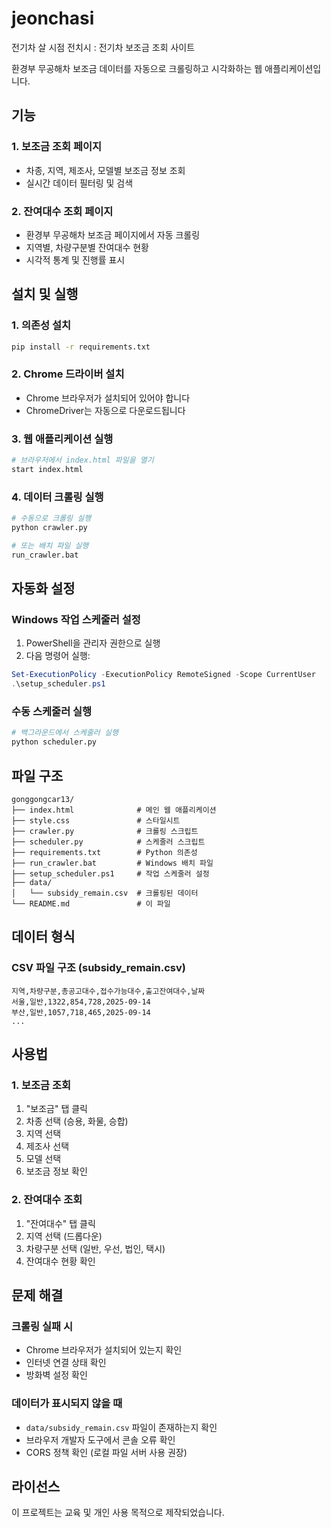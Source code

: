 # jeonchasi
전기차 살 시점 전치시 : 전기차 보조금 조회 사이트

환경부 무공해차 보조금 데이터를 자동으로 크롤링하고 시각화하는 웹 애플리케이션입니다.

## 기능

### 1. 보조금 조회 페이지
- 차종, 지역, 제조사, 모델별 보조금 정보 조회
- 실시간 데이터 필터링 및 검색

### 2. 잔여대수 조회 페이지
- 환경부 무공해차 보조금 페이지에서 자동 크롤링
- 지역별, 차량구분별 잔여대수 현황
- 시각적 통계 및 진행률 표시

## 설치 및 실행

### 1. 의존성 설치
```bash
pip install -r requirements.txt
```

### 2. Chrome 드라이버 설치
- Chrome 브라우저가 설치되어 있어야 합니다
- ChromeDriver는 자동으로 다운로드됩니다

### 3. 웹 애플리케이션 실행
```bash
# 브라우저에서 index.html 파일을 열기
start index.html
```

### 4. 데이터 크롤링 실행
```bash
# 수동으로 크롤링 실행
python crawler.py

# 또는 배치 파일 실행
run_crawler.bat
```

## 자동화 설정

### Windows 작업 스케줄러 설정
1. PowerShell을 관리자 권한으로 실행
2. 다음 명령어 실행:
```powershell
Set-ExecutionPolicy -ExecutionPolicy RemoteSigned -Scope CurrentUser
.\setup_scheduler.ps1
```

### 수동 스케줄러 실행
```bash
# 백그라운드에서 스케줄러 실행
python scheduler.py
```

## 파일 구조

```
gonggongcar13/
├── index.html              # 메인 웹 애플리케이션
├── style.css               # 스타일시트
├── crawler.py              # 크롤링 스크립트
├── scheduler.py            # 스케줄러 스크립트
├── requirements.txt        # Python 의존성
├── run_crawler.bat         # Windows 배치 파일
├── setup_scheduler.ps1     # 작업 스케줄러 설정
├── data/
│   └── subsidy_remain.csv  # 크롤링된 데이터
└── README.md               # 이 파일
```

## 데이터 형식

### CSV 파일 구조 (subsidy_remain.csv)
```csv
지역,차량구분,총공고대수,접수가능대수,출고잔여대수,날짜
서울,일반,1322,854,728,2025-09-14
부산,일반,1057,718,465,2025-09-14
...
```

## 사용법

### 1. 보조금 조회
1. "보조금" 탭 클릭
2. 차종 선택 (승용, 화물, 승합)
3. 지역 선택
4. 제조사 선택
5. 모델 선택
6. 보조금 정보 확인

### 2. 잔여대수 조회
1. "잔여대수" 탭 클릭
2. 지역 선택 (드롭다운)
3. 차량구분 선택 (일반, 우선, 법인, 택시)
4. 잔여대수 현황 확인

## 문제 해결

### 크롤링 실패 시
- Chrome 브라우저가 설치되어 있는지 확인
- 인터넷 연결 상태 확인
- 방화벽 설정 확인

### 데이터가 표시되지 않을 때
- `data/subsidy_remain.csv` 파일이 존재하는지 확인
- 브라우저 개발자 도구에서 콘솔 오류 확인
- CORS 정책 확인 (로컬 파일 서버 사용 권장)

## 라이선스

이 프로젝트는 교육 및 개인 사용 목적으로 제작되었습니다.
